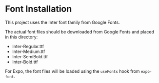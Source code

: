 # Font Installation

This project uses the Inter font family from Google Fonts.

The actual font files should be downloaded from Google Fonts and placed in this directory:
- Inter-Regular.ttf
- Inter-Medium.ttf
- Inter-SemiBold.ttf
- Inter-Bold.ttf

For Expo, the font files will be loaded using the `useFonts` hook from `expo-font`.